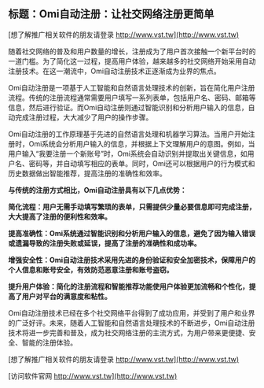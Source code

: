 ## **标题：Omi自动注册：让社交网络注册更简单**

[想了解推广相关软件的朋友请登录 http://www.vst.tw](http://www.vst.tw)

随着社交网络的普及和用户数量的增长，注册成为了用户首次接触一个新平台时的一道门槛。为了简化这一过程，提高用户体验，越来越多的社交网络开始采用自动注册技术。在这一潮流中，Omi自动注册技术正逐渐成为业界的焦点。

Omi自动注册是一项基于人工智能和自然语言处理技术的创新，旨在简化用户注册流程。传统的注册流程通常需要用户填写一系列表单，包括用户名、密码、邮箱等信息，然后进行验证。而Omi自动注册则通过智能识别和分析用户输入的信息，自动完成注册过程，大大减少了用户的操作步骤。

Omi自动注册的工作原理基于先进的自然语言处理和机器学习算法。当用户开始注册时，Omi系统会分析用户输入的信息，并根据上下文理解用户的意图。例如，当用户输入“我要注册一个新账号”时，Omi系统会自动识别并提取出关键信息，如用户名、密码等，并自动填写相应的表单。同时，Omi还可以根据用户的行为模式和历史数据做出智能推荐，提高注册的准确性和效率。

**与传统的注册方式相比，Omi自动注册具有以下几点优势：**

**简化流程：用户无需手动填写繁琐的表单，只需提供少量必要信息即可完成注册，大大提高了注册的便利性和效率。**

**提高准确性：Omi系统通过智能识别和分析用户输入的信息，避免了因为输入错误或遗漏导致的注册失败或延误，提高了注册的准确性和成功率。**

**增强安全性：Omi自动注册技术采用先进的身份验证和安全加密技术，保障用户的个人信息和账号安全，有效防范恶意注册和账号盗窃。**

**提升用户体验：简化的注册流程和智能推荐功能使用户体验更加流畅和个性化，提高了用户对平台的满意度和粘性。**

Omi自动注册技术已经在多个社交网络平台得到了成功应用，并受到了用户和业界的广泛好评。未来，随着人工智能和自然语言处理技术的不断进步，Omi自动注册技术将进一步完善和普及，成为社交网络注册的主流方式，为用户带来更便捷、安全、智能的注册体验。

[想了解推广相关软件的朋友请登录 http://www.vst.tw](http://www.vst.tw)


[访问软件官网 http://www.vst.tw](http://www.vst.tw)
